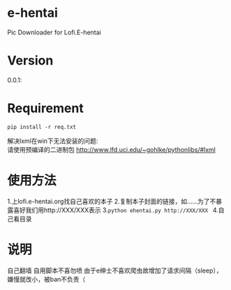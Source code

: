 # e-hentai
Pic Downloader  for Lofi.E-hentai

# Version
0.0.1: 

# Requirement
`pip install -r req.txt`  

解决lxml在win下无法安装的问题:  
请使用预编译的二进制包 http://www.lfd.uci.edu/~gohlke/pythonlibs/#lxml 

# 使用方法
1.上lofi.e-hentai.org找自己喜欢的本子
2.复制本子封面的链接，如……为了不暴露喜好我们用http://XXX/XXX表示
3.`python ehentai.py http://XXX/XXX `
4.自己看目录

# 说明
自己翻墙
自用脚本不喜勿喷
由于e绅士不喜欢爬虫故增加了请求间隔（sleep），嫌慢就改小，被ban不负责（

